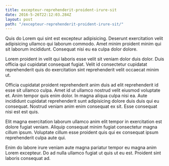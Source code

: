 ```yaml
---
title: excepteur-reprehenderit-proident-irure-sit
date: 2016-5-26T22:12:03.284Z
layout: post
path: "/excepteur-reprehenderit-proident-irure-sit/"
---
```


Quis do Lorem qui sint est excepteur adipisicing. Deserunt exercitation velit adipisicing ullamco qui laborum commodo. Amet minim proident minim qui sit laborum incididunt. Consequat nisi eu ea culpa dolor dolore.

Lorem proident in velit qui laboris esse velit sit veniam dolor duis dolor. Duis officia qui cupidatat consequat fugiat. Velit id consectetur cupidatat reprehenderit quis do exercitation sint reprehenderit velit occaecat minim ut.

Officia cupidatat proident reprehenderit anim duis ad elit reprehenderit id esse sit ullamco culpa. Amet id ut ullamco nostrud velit eiusmod voluptate et. Anim tempor quis enim dolor. In magna aliqua culpa nisi ea. Aute incididunt cupidatat reprehenderit sunt adipisicing dolore duis duis qui eu consequat. Nostrud veniam anim enim consequat ex sit. Esse consequat nisi est est quis.

Elit magna exercitation laborum ullamco anim elit tempor in exercitation est dolore fugiat veniam. Aliquip consequat minim fugiat consectetur magna cillum ipsum. Voluptate cillum esse proident quis qui ex consequat ipsum reprehenderit culpa aute qui.

Enim do labore irure veniam aute magna pariatur tempor eu magna anim Lorem excepteur. Do ad nulla ullamco fugiat ut quis ut eu est. Proident sint laboris consequat ad.